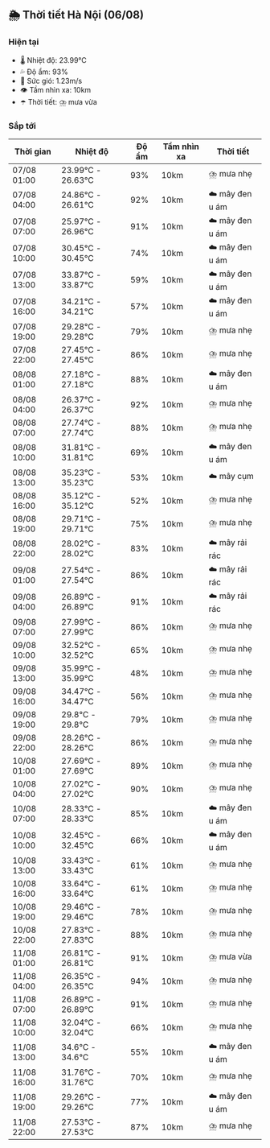 ## 🌦️ Thời tiết Hà Nội (06/08)

### Hiện tại

- 🌡️ Nhiệt độ: 23.99℃
- 💦 Độ ẩm: 93%
- 💨 Sức gió: 1.23m/s
- 👁️ Tầm nhìn xa: 10km
- ☂️ Thời tiết: ⛈️ mưa vừa

### Sắp tới

| Thời gian | Nhiệt độ | Độ ẩm | Tầm nhìn xa | Thời tiết |
| --- | --- | --- | --- | --- |
| 07/08 01:00 | 23.99℃ - 26.63℃ | 93% | 10km | ⛈️ mưa nhẹ |
| 07/08 04:00 | 24.86℃ - 26.61℃ | 92% | 10km | ☁️ mây đen u ám |
| 07/08 07:00 | 25.97℃ - 26.96℃ | 91% | 10km | ☁️ mây đen u ám |
| 07/08 10:00 | 30.45℃ - 30.45℃ | 74% | 10km | ☁️ mây đen u ám |
| 07/08 13:00 | 33.87℃ - 33.87℃ | 59% | 10km | ☁️ mây đen u ám |
| 07/08 16:00 | 34.21℃ - 34.21℃ | 57% | 10km | ☁️ mây đen u ám |
| 07/08 19:00 | 29.28℃ - 29.28℃ | 79% | 10km | ⛈️ mưa nhẹ |
| 07/08 22:00 | 27.45℃ - 27.45℃ | 86% | 10km | ⛈️ mưa nhẹ |
| 08/08 01:00 | 27.18℃ - 27.18℃ | 88% | 10km | ☁️ mây đen u ám |
| 08/08 04:00 | 26.37℃ - 26.37℃ | 92% | 10km | ⛈️ mưa nhẹ |
| 08/08 07:00 | 27.74℃ - 27.74℃ | 88% | 10km | ⛈️ mưa nhẹ |
| 08/08 10:00 | 31.81℃ - 31.81℃ | 69% | 10km | ☁️ mây đen u ám |
| 08/08 13:00 | 35.23℃ - 35.23℃ | 53% | 10km | ☁️ mây cụm |
| 08/08 16:00 | 35.12℃ - 35.12℃ | 52% | 10km | ⛈️ mưa nhẹ |
| 08/08 19:00 | 29.71℃ - 29.71℃ | 75% | 10km | ⛈️ mưa nhẹ |
| 08/08 22:00 | 28.02℃ - 28.02℃ | 83% | 10km | ☁️ mây rải rác |
| 09/08 01:00 | 27.54℃ - 27.54℃ | 86% | 10km | ☁️ mây rải rác |
| 09/08 04:00 | 26.89℃ - 26.89℃ | 91% | 10km | ☁️ mây rải rác |
| 09/08 07:00 | 27.99℃ - 27.99℃ | 86% | 10km | ⛈️ mưa nhẹ |
| 09/08 10:00 | 32.52℃ - 32.52℃ | 65% | 10km | ⛈️ mưa nhẹ |
| 09/08 13:00 | 35.99℃ - 35.99℃ | 48% | 10km | ⛈️ mưa nhẹ |
| 09/08 16:00 | 34.47℃ - 34.47℃ | 56% | 10km | ⛈️ mưa nhẹ |
| 09/08 19:00 | 29.8℃ - 29.8℃ | 79% | 10km | ⛈️ mưa nhẹ |
| 09/08 22:00 | 28.26℃ - 28.26℃ | 86% | 10km | ⛈️ mưa nhẹ |
| 10/08 01:00 | 27.69℃ - 27.69℃ | 89% | 10km | ⛈️ mưa nhẹ |
| 10/08 04:00 | 27.02℃ - 27.02℃ | 90% | 10km | ⛈️ mưa nhẹ |
| 10/08 07:00 | 28.33℃ - 28.33℃ | 85% | 10km | ☁️ mây đen u ám |
| 10/08 10:00 | 32.45℃ - 32.45℃ | 66% | 10km | ☁️ mây đen u ám |
| 10/08 13:00 | 33.43℃ - 33.43℃ | 61% | 10km | ⛈️ mưa nhẹ |
| 10/08 16:00 | 33.64℃ - 33.64℃ | 61% | 10km | ⛈️ mưa nhẹ |
| 10/08 19:00 | 29.46℃ - 29.46℃ | 78% | 10km | ⛈️ mưa nhẹ |
| 10/08 22:00 | 27.83℃ - 27.83℃ | 88% | 10km | ⛈️ mưa nhẹ |
| 11/08 01:00 | 26.81℃ - 26.81℃ | 91% | 10km | ⛈️ mưa vừa |
| 11/08 04:00 | 26.35℃ - 26.35℃ | 94% | 10km | ⛈️ mưa nhẹ |
| 11/08 07:00 | 26.89℃ - 26.89℃ | 91% | 10km | ⛈️ mưa nhẹ |
| 11/08 10:00 | 32.04℃ - 32.04℃ | 66% | 10km | ⛈️ mưa nhẹ |
| 11/08 13:00 | 34.6℃ - 34.6℃ | 55% | 10km | ☁️ mây đen u ám |
| 11/08 16:00 | 31.76℃ - 31.76℃ | 70% | 10km | ⛈️ mưa nhẹ |
| 11/08 19:00 | 29.26℃ - 29.26℃ | 77% | 10km | ☁️ mây đen u ám |
| 11/08 22:00 | 27.53℃ - 27.53℃ | 87% | 10km | ⛈️ mưa nhẹ |
